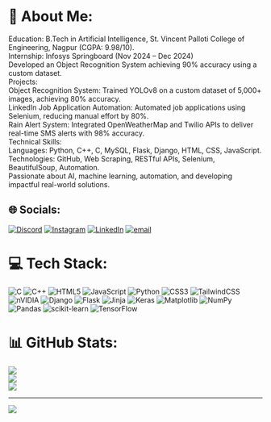 # 💫 About Me:
Education: B.Tech in Artificial Intelligence, St. Vincent Palloti College of Engineering, Nagpur (CGPA: 9.98/10).<br>Internship: Infosys Springboard (Nov 2024 – Dec 2024)<br>Developed an Object Recognition System achieving 90% accuracy using a custom dataset.<br>Projects:<br>Object Recognition System: Trained YOLOv8 on a custom dataset of 5,000+ images, achieving 80% accuracy.<br>LinkedIn Job Application Automation: Automated job applications using Selenium, reducing manual effort by 80%.<br>Rain Alert System: Integrated OpenWeatherMap and Twilio APIs to deliver real-time SMS alerts with 98% accuracy.<br>Technical Skills:<br>Languages: Python, C++, C, MySQL, Flask, Django, HTML, CSS, JavaScript.<br>Technologies: GitHub, Web Scraping, RESTful APIs, Selenium, BeautifulSoup, Automation.<br>Passionate about AI, machine learning, automation, and developing impactful real-world solutions.


## 🌐 Socials:
[![Discord](https://img.shields.io/badge/Discord-%237289DA.svg?logo=discord&logoColor=white)](https://discord.gg/https://discord.com/channels/@vb299) [![Instagram](https://img.shields.io/badge/Instagram-%23E4405F.svg?logo=Instagram&logoColor=white)](https://instagram.com/https://www.instagram.com/vrundabramhe/) [![LinkedIn](https://img.shields.io/badge/LinkedIn-%230077B5.svg?logo=linkedin&logoColor=white)](https://linkedin.com/in/https://www.linkedin.com/in/vrundabramhe/) [![email](https://img.shields.io/badge/Email-D14836?logo=gmail&logoColor=white)](mailto:vrundabramhe@gmail.com) 

# 💻 Tech Stack:
![C](https://img.shields.io/badge/c-%2300599C.svg?style=for-the-badge&logo=c&logoColor=white) ![C++](https://img.shields.io/badge/c++-%2300599C.svg?style=for-the-badge&logo=c%2B%2B&logoColor=white) ![HTML5](https://img.shields.io/badge/html5-%23E34F26.svg?style=for-the-badge&logo=html5&logoColor=white) ![JavaScript](https://img.shields.io/badge/javascript-%23323330.svg?style=for-the-badge&logo=javascript&logoColor=%23F7DF1E) ![Python](https://img.shields.io/badge/python-3670A0?style=for-the-badge&logo=python&logoColor=ffdd54) ![CSS3](https://img.shields.io/badge/css3-%231572B6.svg?style=for-the-badge&logo=css3&logoColor=white) ![TailwindCSS](https://img.shields.io/badge/tailwindcss-%2338B2AC.svg?style=for-the-badge&logo=tailwind-css&logoColor=white) ![nVIDIA](https://img.shields.io/badge/cuda-000000.svg?style=for-the-badge&logo=nVIDIA&logoColor=green) ![Django](https://img.shields.io/badge/django-%23092E20.svg?style=for-the-badge&logo=django&logoColor=white) ![Flask](https://img.shields.io/badge/flask-%23000.svg?style=for-the-badge&logo=flask&logoColor=white) ![Jinja](https://img.shields.io/badge/jinja-white.svg?style=for-the-badge&logo=jinja&logoColor=black) ![Keras](https://img.shields.io/badge/Keras-%23D00000.svg?style=for-the-badge&logo=Keras&logoColor=white) ![Matplotlib](https://img.shields.io/badge/Matplotlib-%23ffffff.svg?style=for-the-badge&logo=Matplotlib&logoColor=black) ![NumPy](https://img.shields.io/badge/numpy-%23013243.svg?style=for-the-badge&logo=numpy&logoColor=white) ![Pandas](https://img.shields.io/badge/pandas-%23150458.svg?style=for-the-badge&logo=pandas&logoColor=white) ![scikit-learn](https://img.shields.io/badge/scikit--learn-%23F7931E.svg?style=for-the-badge&logo=scikit-learn&logoColor=white) ![TensorFlow](https://img.shields.io/badge/TensorFlow-%23FF6F00.svg?style=for-the-badge&logo=TensorFlow&logoColor=white)
# 📊 GitHub Stats:
![](https://github-readme-stats.vercel.app/api?username=VrundaBramhe&theme=dark&hide_border=false&include_all_commits=false&count_private=false)<br/>
![](https://github-readme-streak-stats.herokuapp.com/?user=VrundaBramhe&theme=dark&hide_border=false)<br/>
![](https://github-readme-stats.vercel.app/api/top-langs/?username=VrundaBramhe&theme=dark&hide_border=false&include_all_commits=false&count_private=false&layout=compact)

---
[![](https://visitcount.itsvg.in/api?id=VrundaBramhe&icon=10&color=0)](https://visitcount.itsvg.in)

<!-- Proudly created with GPRM ( https://gprm.itsvg.in ) -->
